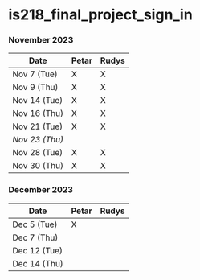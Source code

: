 # is218_final_project_sign_in

### November 2023

| Date        | Petar | Rudys |
|-------------|-----------|-----------|
| Nov 7 (Tue) |     X      |    X     |
| Nov 9 (Thu)|      X     |     X      |
| Nov 14 (Tue)|     X      |    X      |
| Nov 16 (Thu)|     X     |     X      |
| Nov 21 (Tue) |    X   |       X    |
| *Nov 23 (Thu)* |       |           |<!-- Skipped for Thanksgiving -->
| Nov 28 (Tue)|   X        |     X      |
| Nov 30 (Thu) |    X       |    X       |

### December 2023

| Date        | Petar | Rudys |
|-------------|-----------|-----------|
| Dec 5 (Tue) |       X    |           |
| Dec 7 (Thu) |           |           |
| Dec 12 (Tue)|           |           |
| Dec 14 (Thu)|           |           |
